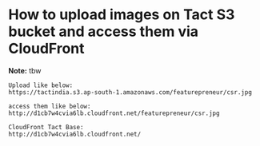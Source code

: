 # How to upload images on Tact S3 bucket and access them via CloudFront

**Note:** tbw




```
Upload like below:
https://tactindia.s3.ap-south-1.amazonaws.com/featurepreneur/csr.jpg

access them like below:
http://d1cb7w4cvia6lb.cloudfront.net/featurepreneur/csr.jpg

CloudFront Tact Base:
http://d1cb7w4cvia6lb.cloudfront.net/
```


